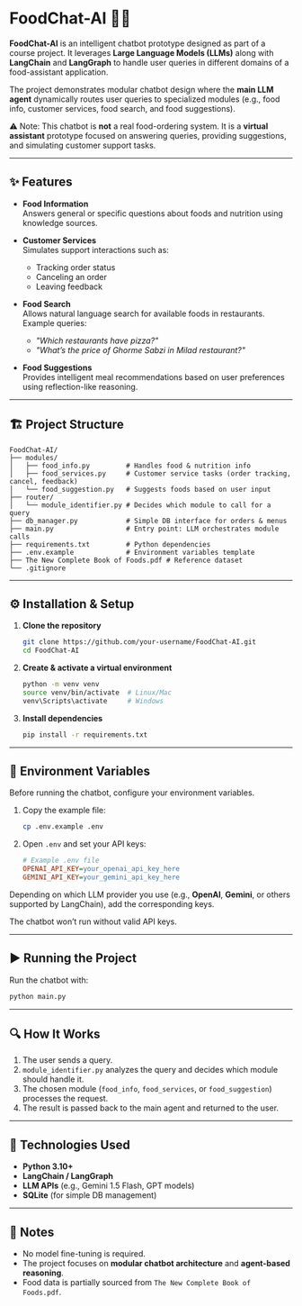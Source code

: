 # FoodChat-AI 🍴🤖

**FoodChat-AI** is an intelligent chatbot prototype designed as part of a course project. It leverages **Large Language Models (LLMs)** along with **LangChain** and **LangGraph** to handle user queries in different domains of a food-assistant application.  

The project demonstrates modular chatbot design where the **main LLM agent** dynamically routes user queries to specialized modules (e.g., food info, customer services, food search, and food suggestions).  

⚠️ Note: This chatbot is **not** a real food-ordering system. It is a **virtual assistant** prototype focused on answering queries, providing suggestions, and simulating customer support tasks.  

---

## ✨ Features

- **Food Information**  
  Answers general or specific questions about foods and nutrition using knowledge sources.  

- **Customer Services**  
  Simulates support interactions such as:  
  - Tracking order status  
  - Canceling an order  
  - Leaving feedback  

- **Food Search**  
  Allows natural language search for available foods in restaurants.  
  Example queries:  
  - *"Which restaurants have pizza?"*  
  - *"What’s the price of Ghorme Sabzi in Milad restaurant?"*  

- **Food Suggestions**  
  Provides intelligent meal recommendations based on user preferences using reflection-like reasoning.  

---

## 🏗️ Project Structure

```
FoodChat-AI/
├── modules/
│   ├── food_info.py         # Handles food & nutrition info
│   ├── food_services.py     # Customer service tasks (order tracking, cancel, feedback)
│   └── food_suggestion.py   # Suggests foods based on user input
├── router/
│   └── module_identifier.py # Decides which module to call for a query
├── db_manager.py            # Simple DB interface for orders & menus
├── main.py                  # Entry point: LLM orchestrates module calls
├── requirements.txt         # Python dependencies
├── .env.example             # Environment variables template
├── The New Complete Book of Foods.pdf # Reference dataset
└── .gitignore
```

---

## ⚙️ Installation & Setup

1. **Clone the repository**  
   ```bash
   git clone https://github.com/your-username/FoodChat-AI.git
   cd FoodChat-AI
   ```

2. **Create & activate a virtual environment**  
   ```bash
   python -m venv venv
   source venv/bin/activate  # Linux/Mac
   venv\Scripts\activate     # Windows
   ```

3. **Install dependencies**  
   ```bash
   pip install -r requirements.txt
   ```

---

## 🔑 Environment Variables

Before running the chatbot, configure your environment variables.  

1. Copy the example file:  
   ```bash
   cp .env.example .env
   ```

2. Open `.env` and set your API keys:  
   ```ini
   # Example .env file
   OPENAI_API_KEY=your_openai_api_key_here
   GEMINI_API_KEY=your_gemini_api_key_here
   ```

Depending on which LLM provider you use (e.g., **OpenAI**, **Gemini**, or others supported by LangChain), add the corresponding keys.  

The chatbot won’t run without valid API keys.  

---

## ▶️ Running the Project

Run the chatbot with:  
```bash
python main.py
```

---

## 🔍 How It Works

1. The user sends a query.  
2. `module_identifier.py` analyzes the query and decides which module should handle it.  
3. The chosen module (`food_info`, `food_services`, or `food_suggestion`) processes the request.  
4. The result is passed back to the main agent and returned to the user.  

---

## 🚀 Technologies Used

- **Python 3.10+**
- **LangChain / LangGraph**
- **LLM APIs** (e.g., Gemini 1.5 Flash, GPT models)
- **SQLite** (for simple DB management)

---

## 📌 Notes

- No model fine-tuning is required.  
- The project focuses on **modular chatbot architecture** and **agent-based reasoning**.  
- Food data is partially sourced from `The New Complete Book of Foods.pdf`.  


